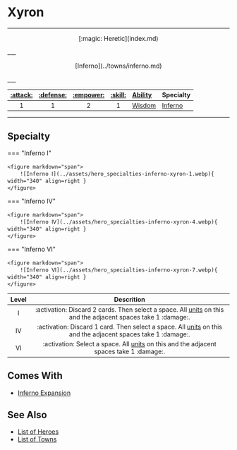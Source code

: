 # Xyron

___
<p style="text-align: center;" markdown>[:magic: Heretic](index.md)</p>
___
<p style="text-align: center;" markdown>[Inferno](../towns/inferno.md)</p>
___

| [:attack:](../statistics/attack.md) | [:defense:](../statistics/defense.md) | [:empower:](../statistics/power.md) | [:skill:](../statistics/knowledge.md) | [Ability](../abilities/index.md) | Specialty |
| :---: | :---: | :---: | :---: | :--- | :--- |
| 1 | 1 | 2 | 1 | [Wisdom](../abilities/wisdom.md) | [Inferno](#specialty) |

___


## Specialty

=== "Inferno Ⅰ"

    <figure markdown="span">
        ![Inferno Ⅰ](../assets/hero_specialties-inferno-xyron-1.webp){ width="340" align=right }
    </figure>

=== "Inferno Ⅳ"

    <figure markdown="span">
        ![Inferno Ⅳ](../assets/hero_specialties-inferno-xyron-4.webp){ width="340" align=right }
    </figure>

=== "Inferno Ⅵ"

    <figure markdown="span">
        ![Inferno Ⅵ](../assets/hero_specialties-inferno-xyron-7.webp){ width="340" align=right }
    </figure>


| Level | Descrition |
| :---: | :---: |
| Ⅰ | :activation: Discard 2 cards. Then select a space. All [units](../units/index.md) on this and the adjacent spaces take 1 :damage:. |
| Ⅳ | :activation: Discard 1 card. Then select a space. All [units](../units/index.md) on this and the adjacent spaces take 1 :damage:. |
| Ⅵ | :activation: Select a space. All [units](../units/index.md) on this and the adjacent spaces take 1 :damage:. |


## Comes With

- [Inferno Expansion](../content.md)


## See Also

- [List of Heroes](index.md)
- [List of Towns](../towns/index.md)
